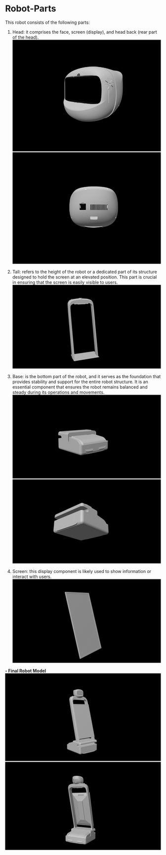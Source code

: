 # Robot-Parts
This robot consists of the following parts:

1. Head: it comprises the face, screen (display), and head back (rear part of the head).
![image1](https://github.com/LatifahAbuhamamah/Robot-Parts/blob/main/images/head.jpg)
![image2](https://github.com/LatifahAbuhamamah/Robot-Parts/blob/main/images/head-back.jpg)

2. Tall: refers to the height of the robot or a dedicated part of its structure designed to hold the screen at an elevated position. This part is crucial in ensuring that the screen is easily visible to users.
   ![image3](https://github.com/LatifahAbuhamamah/Robot-Parts/blob/main/images/Tall.jpg)
3. Base: is the bottom part of the robot, and it serves as the foundation that provides stability and support for the entire robot structure. It is an essential component that ensures the robot remains balanced and steady during its operations and movements.
![image4](https://github.com/LatifahAbuhamamah/Robot-Parts/blob/main/images/base.jpg)
![image5](https://github.com/LatifahAbuhamamah/Robot-Parts/blob/main/images/base2.jpg)
   
4. Screen: this display component is likely used to show information or interact with users.
   ![image6](https://github.com/LatifahAbuhamamah/Robot-Parts/blob/main/images/screen.jpg)


**- Final Robot Model**
![image7](https://github.com/LatifahAbuhamamah/Robot-Parts/blob/main/images/Final-1.jpg)
![image8](https://github.com/LatifahAbuhamamah/Robot-Parts/blob/main/images/Final-2.jpg)



